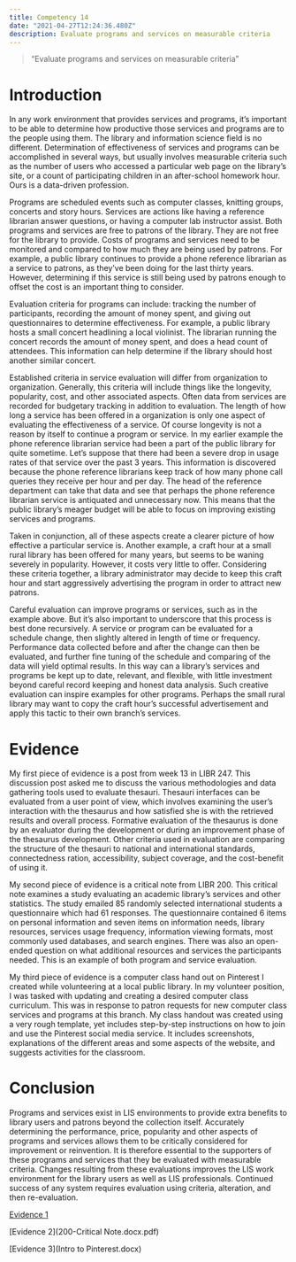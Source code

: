 ```yaml
---
title: Competency 14
date: "2021-04-27T12:24:36.480Z"
description: Evaluate programs and services on measurable criteria
---
```


> “Evaluate programs and services on measurable criteria”



# Introduction



In any work environment that provides services and programs, it’s important to be able to determine how productive those services and programs are to the people using them. The library and information science field is no different. Determination of effectiveness of services and programs can be accomplished in several ways, but usually involves measurable criteria such as the number of users who accessed a particular web page on the library’s site, or a count of participating children in an after-school homework hour. Ours is a data-driven profession.



Programs are scheduled events such as computer classes, knitting groups, concerts and story hours. Services are actions like having a reference librarian answer questions, or having a computer lab instructor assist. Both programs and services are free to patrons of the library. They are not free for the library to provide. Costs of programs and services need to be monitored and compared to how much they are being used by patrons. For example, a public library continues to provide a phone reference librarian as a service to patrons, as they’ve been doing for the last thirty years. However, determining if this service is still being used by patrons enough to offset the cost is an important thing to consider.



Evaluation criteria for programs can include: tracking the number of participants, recording the amount of money spent, and giving out questionnaires to determine effectiveness. For example, a public library hosts a small concert headlining a local violinist. The librarian running the concert records the amount of money spent, and does a head count of attendees. This information can help determine if the library should host another similar concert.



Established criteria in service evaluation will differ from organization to organization. Generally, this criteria will include things like the longevity, popularity, cost, and other associated aspects. Often data from services are recorded for budgetary tracking in addition to evaluation. The length of how long a service has been offered in a organization is only one aspect of evaluating the effectiveness of a service. Of course longevity is not a reason by itself to continue a program or service. In my earlier example the phone reference librarian service had been a part of the public library for quite sometime. Let’s suppose that there had been a severe drop in usage rates of that service over the past 3 years. This information is discovered because the phone reference librarians keep track of how many phone call queries they receive per hour and per day. The head of the reference department can take that data and see that perhaps the phone reference librarian service is antiquated and unnecessary now. This means that the public library’s meager budget will be able to focus on improving existing services and programs.



Taken in conjunction, all of these aspects create a clearer picture of how effective a particular service is. Another example, a craft hour at a small rural library has been offered for many years, but seems to be waning severely in popularity. However, it costs very little to offer. Considering these criteria together, a library administrator may decide to keep this craft hour and start aggressively advertising the program in order to attract new patrons.



Careful evaluation can improve programs or services, such as in the example above. But it’s also important to underscore that this process is best done recursively. A service or program can be evaluated for a schedule change, then slightly altered in length of time or frequency. Performance data collected before and after the change can then be evaluated, and further fine tuning of the schedule and comparing of the data will yield optimal results. In this way can a library’s services and programs be kept up to date, relevant, and flexible, with little investment beyond careful record keeping and honest data analysis. Such creative evaluation can inspire examples for other programs. Perhaps the small rural library may want to copy the craft hour’s successful advertisement and apply this tactic to their own branch’s services.



# Evidence



My first piece of evidence is a post from week 13 in LIBR 247. This discussion post asked me to discuss the various methodologies and data gathering tools used to evaluate thesauri. Thesauri interfaces can be evaluated from a user point of view, which involves examining the user’s interaction with the thesaurus and how satisfied she is with the retrieved results and overall process. Formative evaluation of the thesaurus is done by an evaluator during the development or during an improvement phase of the thesaurus development. Other criteria used in evaluation are comparing the structure of the thesauri to national and international standards, connectedness ration, accessibility, subject coverage, and the cost-benefit of using it.



My second piece of evidence is a critical note from LIBR 200. This critical note examines a study evaluating an academic library’s services and other statistics. The study emailed 85 randomly selected international students a questionnaire which had 61 responses. The questionnaire contained 6 items on personal information and seven items on information needs, library resources, services usage frequency, information viewing formats, most commonly used databases, and search engines. There was also an open-ended question on what additional resources and services the participants needed. This is an example of both program and service evaluation.



My third piece of evidence is a computer class hand out on Pinterest I created while volunteering at a local public library. In my volunteer position, I was tasked with updating and creating a desired computer class curriculum. This was in response to patron requests for new computer class services and programs at this branch. My class handout was created using a very rough template, yet includes step-by-step instructions on how to join and use the Pinterest social media service. It includes screenshots, explanations of the different areas and some aspects of the website, and suggests activities for the classroom.



# Conclusion



Programs and services exist in LIS environments to provide extra benefits to library users and patrons beyond the collection itself. Accurately determining the performance, price, popularity and other aspects of programs and services allows them to be critically considered for improvement or reinvention. It is therefore essential to the supporters of these programs and services that they be evaluated with measurable criteria. Changes resulting from these evaluations improves the LIS work environment for the library users as well as LIS professionals. Continued success of any system requires evaluation using criteria, alteration, and then re-evaluation.


[Evidence 1](247.Week13Discuss.doc.pdf)

[Evidence 2](200-Critical Note.docx.pdf)

[Evidence 3](Intro to Pinterest.docx)
